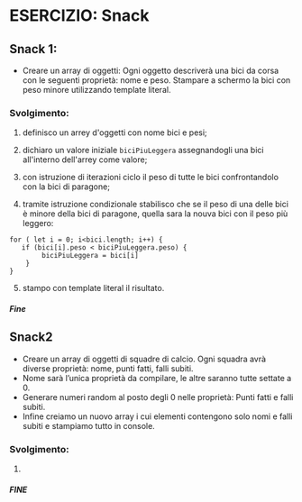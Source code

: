# ESERCIZIO: Snack

## Snack 1:
- Creare un array di oggetti:
Ogni oggetto descriverà una bici da corsa con le seguenti proprietà: nome e peso.
Stampare a schermo la bici con peso minore utilizzando template literal.

### Svolgimento:
1. definisco un arrey d'oggetti con nome bici e pesi;

2. dichiaro un valore iniziale `biciPiuLeggera` assegnandogli una bici all'interno dell'arrey come valore;

3. con istruzione di iterazioni ciclo il peso di tutte le bici confrontandolo con la bici di paragone;

4. tramite istruzione condizionale stabilisco che se il peso di una delle bici è minore della bici di paragone, quella sara la nouva bici con il peso più leggero:
```
for ( let i = 0; i<bici.length; i++) {
   if (bici[i].peso < biciPiuLeggera.peso) {
        biciPiuLeggera = bici[i]
    } 
}
```

5. stampo con template literal il risultato.

##### Fine


## Snack2
- Creare un array di oggetti di squadre di calcio. Ogni squadra avrà diverse proprietà: nome, punti fatti, falli subiti.
- Nome sarà l’unica proprietà da compilare, le altre saranno tutte settate a 0.
- Generare numeri random al posto degli 0 nelle proprietà:
Punti fatti e falli subiti.
- Infine  creiamo un nuovo array i cui elementi contengono solo nomi e falli subiti e stampiamo tutto in console.

### Svolgimento:
1. 


##### FINE